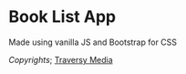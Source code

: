 # Book List App

Made using vanilla JS and Bootstrap for CSS

_Copyrights_; [Traversy Media](https://www.youtube.com/@TraversyMedia)
